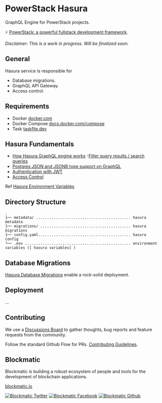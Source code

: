 # PowerStack Hasura

GraphQL Engine for PowerStack projects.

⚡️ [PowerStack: a powerful fullstack development framework](https://powerstack.xyz).

_Disclaimer: This is a work in progress. Will be finalized soon._

## General 

Hasura service is responsible for 

- Database migrations.
- GraphQL API Gateway.
- Access control.

## Requirements

- Docker [docker.com](https://www.docker.com)
- Docker Compose [docs.docker.com/compose](https://docs.docker.com/compose)
- Task [taskfile.dev](https://taskfile.dev)

## Hasura Fundamentals

- [How Hasura GraphQL engine works](https://hasura.io/docs/latest/getting-started/how-it-works/index/)
 -[Filter query results / search queries](https://hasura.io/docs/latest/queries/postgres/query-filters/)
- [Postgres JSON and JSONB type support on GraphQL](https://hasura.io/blog/postgres-json-and-jsonb-type-support-on-graphql-41f586e47536/)
- [Authentication with JWT](https://hasura.io/docs/latest/auth/authentication/jwt/)
- [Access Control](https://hasura.io/docs/latest/auth/authorization/index/)


Ref [Hasura Environment Variables](https://hasura.io/docs/latest/graphql/core/hasura-cli/config-reference/#environment-variables)

## Directory Structure

```
.
├── metadata/ ........................................... hasura metadata
├── migrations/ ......................................... hasura migrations
├── config.yaml.......................................... hasura config
└── .env ................................................ environment variables ([ hasura variables] )
```
## Database Migrations

[Hasura Database Migrations](https://hasura.io/docs/latest/graphql/core/migrations/index) enable a rock-solid deployment.

## Deployment

...

## Contributing

We use a [Discussions Board](https://github.com/blockmatic/powerstack-docs/discussions/1) to gather thoughts, bug reports and feature requests from the community.

Follow the standard Github Flow for PRs. [Contributing Guidelines](https://docs.powerstack.xyz/powerstack/other-resources/contributing-guidelines).

## Blockmatic

Blockmatic is building a robust ecosystem of people and tools for the development of blockchain applications.

[blockmatic.io](https://blockmatic.io)

<!-- Please don't remove this: Grab your social icons from https://github.com/carlsednaoui/gitsocial -->

<!-- display the social media buttons in your README -->

[![Blockmatic Twitter][1.1]][1]
[![Blockmatic Facebook][2.1]][2]
[![Blockmatic Github][3.1]][3]

<!-- links to social media icons -->
<!-- no need to change these -->

<!-- icons with padding -->

[1.1]: http://i.imgur.com/tXSoThF.png 'twitter icon with padding'
[2.1]: http://i.imgur.com/P3YfQoD.png 'facebook icon with padding'
[3.1]: http://i.imgur.com/0o48UoR.png 'github icon with padding'

<!-- icons without padding -->

[1.2]: http://i.imgur.com/wWzX9uB.png 'twitter icon without padding'
[2.2]: http://i.imgur.com/fep1WsG.png 'facebook icon without padding'
[3.2]: http://i.imgur.com/9I6NRUm.png 'github icon without padding'

<!-- links to your social media accounts -->
<!-- update these accordingly -->

[1]: http://www.twitter.com/blockmatic_io
[2]: http://fb.me/blockmatic.io
[3]: http://www.github.com/blockmatic

<!-- Please don't remove this: Grab your social icons from https://github.com/carlsednaoui/gitsocial -->
